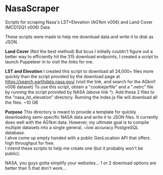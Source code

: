 # NasaScraper
Scripts for scraping Nasa's LST+Elevation (AG1km v006) and Land Cover (MCD12Q1 v006) Data

These scripts were made to help me download data and write it to disk as JSON.

<b>Land Cover</b>
(Not the best method) But bcus I initially couldn't figure out a better way to efficiently hit the 315 download endpoints, I created a script to launch Puppeteer in to visit the links for me.

<b>LST and Elevation</b>
I created this script to download all 24,000+ files more quickly than the script provided by the download page at https://search.earthdata.nasa.gov/ (visit the link, and search for the AGkm1 v006 dataset)
To use this script, obtain a "cookiejarfile" and a ".netrc" file by running the script provided by NASA (above link ^).
Add these 2 files to the "nasa_lst_elevation" directory.
Running the index.js file will download all the files. ~10 GB

<b>Purpose</b>
This directory is meant to provide a template for quickly downloading semi-specific NASA data and write it to JSON files.
It currently does well with the AG1km data.
However, my ultimate goal is to compile multiple datasets into a single general, ~low accuracy PostgreSQL database.<br>
I ahve come up empty handed with a public GeoLocation API that offers high throughput for free.<br>
I intend these scripts to help me create one (but it probably won't be public).

NASA, you guys gotta simplify your websites...
1 or 2 download options are better than 5 that don't work...
